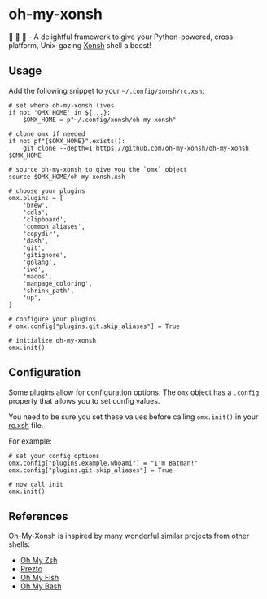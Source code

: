 # oh-my-xonsh

🐍 🐚 🔌 - A delightful framework to give your Python-powered, cross-platform, Unix-gazing [Xonsh][xonsh] shell a boost!

## Usage

Add the following snippet to your `~/.config/xonsh/rc.xsh`:

```shell
# set where oh-my-xonsh lives
if not 'OMX_HOME' in ${...}:
    $OMX_HOME = p"~/.config/xonsh/oh-my-xonsh"

# clone omx if needed
if not pf"{$OMX_HOME}".exists():
    git clone --depth=1 https://github.com/oh-my-xonsh/oh-my-xonsh $OMX_HOME

# source oh-my-xonsh to give you the `omx` object
source $OMX_HOME/oh-my-xonsh.xsh

# choose your plugins
omx.plugins = [
    'brew',
    'cdls',
    'clipboard',
    'common_aliases',
    'copydir',
    'dash',
    'git',
    'gitignore',
    'golang',
    'iwd',
    'macos',
    'manpage_coloring',
    'shrink_path',
    'up',
]

# configure your plugins
# omx.config["plugins.git.skip_aliases"] = True

# initialize oh-my-xonsh
omx.init()
```

## Configuration

Some plugins allow for configuration options. The `omx` object has a `.config` property that allows you to set config values.

You need to be sure you set these values before calling `omx.init()` in your [rc.xsh] file.

For example:

```shell
# set your config options
omx.config["plugins.example.whoami"] = "I'm Batman!"
omx.config["plugins.git.skip_aliases"] = True

# now call init
omx.init()
```

## References

Oh-My-Xonsh is inspired by many wonderful similar projects from other shells:

- [Oh My Zsh][ohmyzsh]
- [Prezto][prezto]
- [Oh My Fish][ohmyfish]
- [Oh My Bash][ohmybash]

[xonsh]: https://xon.sh
[rc.xsh]: https://xon.sh/xonshrc.html
[ohmyzsh]: https://github.com/ohmyzsh/ohmyzsh
[prezto]: https://github.com/sorin-ionescu/prezto
[ohmyfish]: https://github.com/oh-my-fish/oh-my-fish
[ohmybash]: https://github.com/ohmybash/oh-my-bash
